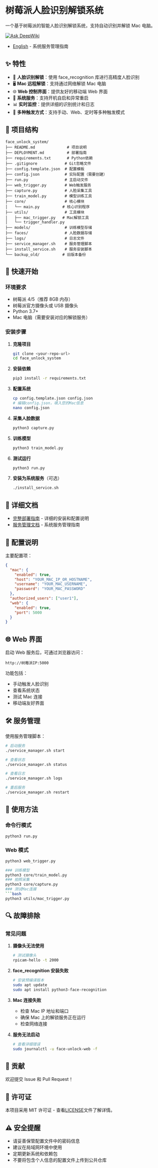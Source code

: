 # 树莓派人脸识别解锁系统

一个基于树莓派的智能人脸识别解锁系统，支持自动识别并解锁 Mac 电脑。

[![Ask DeepWiki](https://deepwiki.com/badge.svg)](https://deepwiki.com/xsj57/RespberryPi_face_unlock)

- [English](README_EN.md) - 系统服务管理指南

## ✨ 特性

- 🔐 **人脸识别解锁**：使用 face_recognition 库进行高精度人脸识别
- 🖥️ **Mac 远程解锁**：支持通过网络解锁 Mac 电脑
- 🌐 **Web 控制界面**：提供友好的移动端 Web 界面
- 🔧 **系统服务**：支持开机自启和异常重启
- 📊 **实时监控**：提供详细的识别统计和日志
- 🎯 **多种触发方式**：支持手动、Web、定时等多种触发模式

## 📁 项目结构

```
face_unlock_system/
├── README.md              # 项目说明
├── DEPLOYMENT.md          # 部署指南
├── requirements.txt       # Python依赖
├── .gitignore            # Git忽略文件
├── config.template.json  # 配置模板
├── config.json           # 实际配置（需要创建）
├── run.py                # 主启动文件
├── web_trigger.py        # Web触发服务
├── capture.py            # 人脸采集工具
├── train_model.py        # 模型训练工具
├── core/                 # 核心模块
│   └── main.py          # 核心识别程序
├── utils/                # 工具模块
│   ├── mac_trigger.py   # Mac解锁工具
│   └── trigger_handler.py
├── models/               # 训练模型存储
├── faces/                # 人脸数据存储
├── logs/                 # 日志文件
├── service_manager.sh    # 服务管理脚本
├── install_service.sh    # 服务安装脚本
└── backup_old/          # 旧版本备份
```

## 🚀 快速开始

### 环境要求

- 树莓派 4/5（推荐 8GB 内存）
- 树莓派官方摄像头或 USB 摄像头
- Python 3.7+
- Mac 电脑（需要安装对应的解锁服务）

### 安装步骤

1. **克隆项目**

   ```bash
   git clone <your-repo-url>
   cd face_unlock_system
   ```

2. **安装依赖**

   ```bash
   pip3 install -r requirements.txt
   ```

3. **配置系统**

   ```bash
   cp config.template.json config.json
   # 编辑config.json，填入您的Mac信息
   nano config.json
   ```

4. **采集人脸数据**

   ```bash
   python3 capture.py
   ```

5. **训练模型**

   ```bash
   python3 train_model.py
   ```

6. **测试运行**

   ```bash
   python3 run.py
   ```

7. **安装为系统服务**（可选）
   ```bash
   ./install_service.sh
   ```

## 📖 详细文档

- [完整部署指南](DEPLOYMENT.md) - 详细的安装和配置说明
- [服务管理文档](SERVICE_README.md) - 系统服务管理指南

## 🔧 配置说明

主要配置项：

```json
{
  "mac": {
    "enabled": true,
    "host": "YOUR_MAC_IP_OR_HOSTNAME",
    "username": "YOUR_MAC_USERNAME",
    "password": "YOUR_MAC_PASSWORD"
  },
  "authorized_users": ["user1"],
  "web": {
    "enabled": true,
    "port": 5000
  }
}
```

## 🌐 Web 界面

启动 Web 服务后，可通过浏览器访问：

```
http://树莓派IP:5000
```

功能包括：

- 手动触发人脸识别
- 查看系统状态
- 测试 Mac 连接
- 移动端友好界面

## 🛠️ 服务管理

使用服务管理脚本：

```bash
# 启动服务
./service_manager.sh start

# 查看状态
./service_manager.sh status

# 查看日志
./service_manager.sh logs

# 重启服务
./service_manager.sh restart
```

## 📝 使用方法

### 命令行模式

```bash
python3 run.py
```

### Web 模式

````bash
python3 web_trigger.py

### 训练模型
python3 core/train_model.py
### 拍照采集
python3 core/capture.py
### 测试Mac连接
```bash
python3 utils/mac_trigger.py
````

## 🔍 故障排除

### 常见问题

1. **摄像头无法使用**

   ```bash
   # 测试摄像头
   rpicam-hello -t 2000
   ```

2. **face_recognition 安装失败**

   ```bash
   # 安装预编译版本
   sudo apt update
   sudo apt install python3-face-recognition
   ```

3. **Mac 连接失败**

   - 检查 Mac IP 地址和端口
   - 确保 Mac 上的解锁服务正在运行
   - 检查网络连接

4. **服务无法启动**
   ```bash
   # 查看详细错误
   sudo journalctl -u face-unlock-web -f
   ```

## 🤝 贡献

欢迎提交 Issue 和 Pull Request！

## 📄 许可证

本项目采用 MIT 许可证 - 查看[LICENSE](LICENSE)文件了解详情。

## ⚠️ 安全提醒

- 请妥善保管配置文件中的密码信息
- 建议在局域网环境中使用
- 定期更新系统和依赖包
- 不要将包含个人信息的配置文件上传到公共仓库
